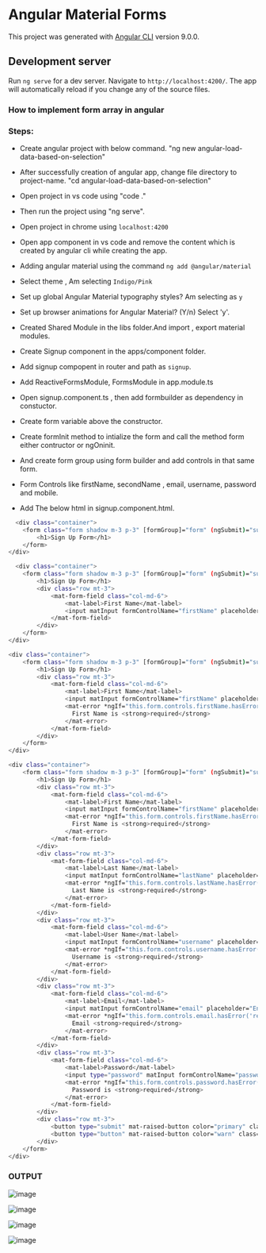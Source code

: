 # Angular Material Forms

This project was generated with [Angular CLI](https://github.com/angular/angular-cli) version 9.0.0.

## Development server

Run `ng serve` for a dev server. Navigate to `http://localhost:4200/`. The app will automatically reload if you change any of the source files.

### How to implement form array in angular

### Steps: 

- Create angular project with below command.
	"ng new angular-load-data-based-on-selection"

- After successfully creation of angular app, change file directory to project-name.
	"cd angular-load-data-based-on-selection"

- Open project in vs code using "code ."

- Then run the project using "ng serve".

- Open project in chrome using `localhost:4200`

- Open app component in vs code and remove the content which is created by angular cli while creating the app.

- Adding angular material using the command `ng add @angular/material`

- Select theme , Am selecting  `Indigo/Pink`

- Set up global Angular Material typography styles? Am selecting as `y`

- Set up browser animations for Angular Material? (Y/n) Select 'y'.

- Created Shared Module in the libs folder.And import , export material modules.

- Create Signup component in the apps/component folder.

- Add signup compopent in router and path as `signup`.

- Add ReactiveFormsModule, FormsModule in app.module.ts

- Open signup.component.ts , then add formbuilder as dependency in constuctor.

- Create form variable above the constructor.

- Create formInit method to intialize the form and call the method form either contructor or ngOninit.

- And create form group using form builder and add controls in that same form.

- Form Controls like firstName, secondName , email, username, password and mobile.

- Add The below html in signup.component.html.

```bash
  <div class="container">
    <form class="form shadow m-3 p-3" [formGroup]="form" (ngSubmit)="submitForm()">
        <h1>Sign Up Form</h1>
    </form>
</div>
```

```bash
  <div class="container">
    <form class="form shadow m-3 p-3" [formGroup]="form" (ngSubmit)="submitForm()">
        <h1>Sign Up Form</h1>
        <div class="row mt-3">
            <mat-form-field class="col-md-6">
                <mat-label>First Name</mat-label>
                <input matInput formControlName="firstName" placeholder="Enter First Name">
            </mat-form-field>
        </div>
    </form>
</div>
```
  

```bash
<div class="container">
    <form class="form shadow m-3 p-3" [formGroup]="form" (ngSubmit)="submitForm()">
        <h1>Sign Up Form</h1>
        <div class="row mt-3">
            <mat-form-field class="col-md-6">
                <mat-label>First Name</mat-label>
                <input matInput formControlName="firstName" placeholder="Enter First Name">
                <mat-error *ngIf="this.form.controls.firstName.hasError('required')">
                  First Name is <strong>required</strong>
                </mat-error>
            </mat-form-field>
        </div>
    </form>
</div>
```

```bash
<div class="container">
    <form class="form shadow m-3 p-3" [formGroup]="form" (ngSubmit)="submitForm()">
        <h1>Sign Up Form</h1>
        <div class="row mt-3">
            <mat-form-field class="col-md-6">
                <mat-label>First Name</mat-label>
                <input matInput formControlName="firstName" placeholder="Enter First Name">
                <mat-error *ngIf="this.form.controls.firstName.hasError('required')">
                  First Name is <strong>required</strong>
                </mat-error>
            </mat-form-field>
        </div>
        <div class="row mt-3">
            <mat-form-field class="col-md-6">
                <mat-label>Last Name</mat-label>
                <input matInput formControlName="lastName" placeholder="Enter Last Name">
                <mat-error *ngIf="this.form.controls.lastName.hasError('required')">
                  Last Name is <strong>required</strong>
                </mat-error>
            </mat-form-field>
        </div>
        <div class="row mt-3">
            <mat-form-field class="col-md-6">
                <mat-label>User Name</mat-label>
                <input matInput formControlName="username" placeholder="Enter Username">
                <mat-error *ngIf="this.form.controls.username.hasError('required')">
                  Username is <strong>required</strong>
                </mat-error>
            </mat-form-field>
        </div>
        <div class="row mt-3">
            <mat-form-field class="col-md-6">
                <mat-label>Email</mat-label>
                <input matInput formControlName="email" placeholder="Enter Email">
                <mat-error *ngIf="this.form.controls.email.hasError('required')">
                  Email <strong>required</strong>
                </mat-error>
            </mat-form-field>
        </div>
        <div class="row mt-3">
            <mat-form-field class="col-md-6">
                <mat-label>Password</mat-label>
                <input type="password" matInput formControlName="password" placeholder="Enter Password">
                <mat-error *ngIf="this.form.controls.password.hasError('required')">
                  Password is <strong>required</strong>
                </mat-error>
            </mat-form-field>
        </div>
        <div class="row mt-3">
            <button type="submit" mat-raised-button color="primary" class="m-2" style="width: 100px;" [disabled]="!form.valid">Submit Form</button>
            <button type="button" mat-raised-button color="warn" class="m-2" style="width: 100px;" (click)="form.reset()">Reset</button>
        </div>
    </form>
</div>
  ```
  
  ### OUTPUT
  
![image](https://user-images.githubusercontent.com/98155788/169647286-66781477-d50d-42d0-8aba-ae720f796e6c.png)


![image](https://user-images.githubusercontent.com/98155788/169647322-b385d570-3269-4985-acca-8a3b97987bf8.png)


![image](https://user-images.githubusercontent.com/98155788/169647372-8c603c75-d2cd-47a6-b3c0-4291311d0309.png)

![image](https://user-images.githubusercontent.com/98155788/169647392-4f66bc3b-b4aa-47f2-a6bc-9977c16f455f.png)






